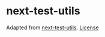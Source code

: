 # next-test-utils

Adapted from [next-test-utils](https://github.com/vercel/next.js/blob/canary/test/lib).
[License](https://github.com/vercel/next.js/blob/canary/license.md)
